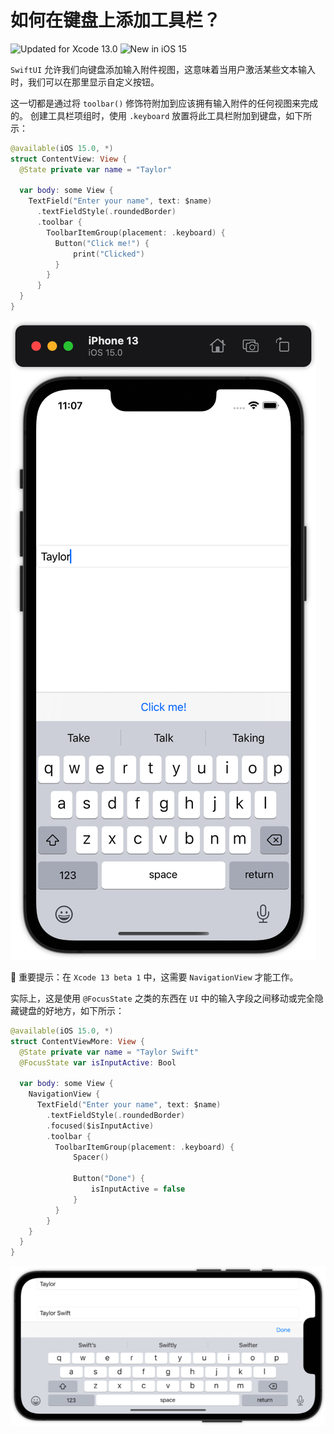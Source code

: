 如何在键盘上添加工具栏？
===

![Updated for Xcode 13.0](https://img.shields.io/static/v1?label=&message=Updated%20for%20Xcode%2013.0&color=blue&logo=Xcode&logoColor=white)
![New in iOS 15](https://img.shields.io/static/v1?label=&message=New%20in%20iOS%2015&color=lightgrey&logo=apple)

`SwiftUI` 允许我们向键盘添加输入附件视图，这意味着当用户激活某些文本输入时，我们可以在那里显示自定义按钮。

这一切都是通过将 `toolbar()` 修饰符附加到应该拥有输入附件的任何视图来完成的。 创建工具栏项组时，使用 `.keyboard` 放置将此工具栏附加到键盘，如下所示：

```swift
@available(iOS 15.0, *)
struct ContentView: View {
  @State private var name = "Taylor"

  var body: some View {
    TextField("Enter your name", text: $name)
      .textFieldStyle(.roundedBorder)
      .toolbar {
        ToolbarItemGroup(placement: .keyboard) {
          Button("Click me!") {
              print("Clicked")
          }
        }
      }
  }
}
```

![](./imgs/001.png)<!--rehype:style=max-width:320px-->

🚧  重要提示：在 `Xcode 13 beta 1` 中，这需要 `NavigationView` 才能工作。

实际上，这是使用 `@FocusState` 之类的东西在 `UI` 中的输入字段之间移动或完全隐藏键盘的好地方，如下所示：

```swift
@available(iOS 15.0, *)
struct ContentViewMore: View {
  @State private var name = "Taylor Swift"
  @FocusState var isInputActive: Bool

  var body: some View {
    NavigationView {
      TextField("Enter your name", text: $name)
        .textFieldStyle(.roundedBorder)
        .focused($isInputActive)
        .toolbar {
          ToolbarItemGroup(placement: .keyboard) {
              Spacer()

              Button("Done") {
                  isInputActive = false
              }
          }
        }
    }
  }
}
```

![](./imgs/002.png)<!--rehype:style=max-width:680px-->